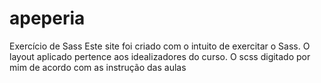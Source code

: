 # apeperia
Exercício de Sass
Este site foi criado com o intuito de exercitar o Sass.
O layout aplicado pertence aos idealizadores do curso. O scss digitado por mim de acordo com as instrução das aulas
